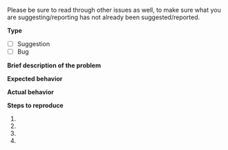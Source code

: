 Please be sure to read through other issues as well, to make sure what you are suggesting/reporting has not already
been suggested/reported.

**Type**

- [ ] Suggestion
- [ ] Bug

**Brief description of the problem**

**Expected behavior**

**Actual behavior**

**Steps to reproduce**

1. 
2. 
3. 
4. 
